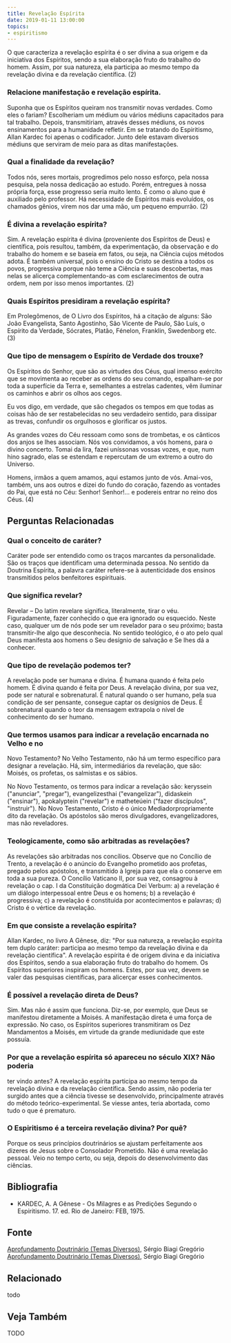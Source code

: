 ```yaml
---
title: Revelação Espírita
date: 2019-01-11 13:00:00
topics: 
- espiritismo
---
```


O que caracteriza a revelação espírita é o ser divina a sua origem e da
iniciativa dos Espíritos, sendo a sua elaboração fruto do trabalho do
homem. Assim, por sua natureza, ela participa ao mesmo tempo da
revelação divina e da revelação científica. (2)

### Relacione manifestação e revelação espírita.

Suponha que os Espíritos queiram nos transmitir novas verdades. Como
eles o fariam? Escolheriam um médium ou vários médiuns capacitados para
tal trabalho. Depois, transmitiriam, através desses médiuns, os novos
ensinamentos para a humanidade refletir. Em se tratando do Espiritismo,
Allan Kardec foi apenas o codificador. Junto dele estavam diversos
médiuns que serviram de meio para as ditas manifestações.

### Qual a finalidade da revelação?
Todos nós, seres mortais, progredimos pelo nosso esforço, pela nossa
pesquisa, pela nossa dedicação ao estudo. Porém, entregues à nossa
própria força, esse progresso seria muito lento. É como o aluno que é
auxiliado pelo professor. Há necessidade de Espíritos mais evoluídos, os
chamados gênios, virem nos dar uma mão, um pequeno empurrão. (2)

### É divina a revelação espírita?
Sim. A revelação espírita é divina (proveniente dos Espíritos de Deus) e
científica, pois resultou, também, da experimentação, da observação e do
trabalho do homem e se baseia em fatos, ou seja, na Ciência cujos
métodos adota. É também universal, pois o ensino do Cristo se destina a
todos os povos, progressiva porque não teme a Ciência e suas
descobertas, mas nelas se alicerça complementando-as com esclarecimentos
de outra ordem, nem por isso menos importantes. (2)

### Quais Espíritos presidiram a revelação espírita?
Em Prolegômenos, de O Livro dos Espíritos, há a citação de alguns:
São João Evangelista, Santo Agostinho, São Vicente de Paulo, São Luís, o
Espírito da Verdade, Sócrates, Platão, Fénelon, Franklin, Swedenborg
etc. (3)

### Que tipo de mensagem o Espírito de Verdade dos trouxe?
Os Espíritos do Senhor, que são as virtudes dos Céus, qual imenso
exército que se movimenta ao receber as ordens do seu comando,
espalham-se por toda a superfície da Terra e, semelhantes a estrelas
cadentes, vêm iluminar os caminhos e abrir os olhos aos cegos.

Eu vos digo, em verdade, que são chegados os tempos em que todas as
coisas hão de ser restabelecidas no seu verdadeiro sentido, para
dissipar as trevas, confundir os orgulhosos e glorificar os justos.

As grandes vozes do Céu ressoam como sons de trombetas, e os cânticos
dos anjos se lhes associam. Nós vos convidamos, a vós homens, para o
divino concerto. Tomai da lira, fazei uníssonas vossas vozes, e que, num
hino sagrado, elas se estendam e repercutam de um extremo a outro do
Universo.

Homens, irmãos a quem amamos, aqui estamos junto de vós. Amai-vos,
também, uns aos outros e dizei do fundo do coração, fazendo as vontades
do Pai, que está no Céu: Senhor! Senhor!... e podereis entrar no reino
dos Céus. (4)

## Perguntas Relacionadas

### Qual o conceito de caráter?
Caráter pode ser entendido como os traços marcantes da
personalidade. São os traços que identificam uma determinada pessoa. No
sentido da Doutrina Espírita, a palavra caráter refere-se à
autenticidade dos ensinos transmitidos pelos benfeitores espirituais.

### Que significa revelar?
Revelar – Do latim revelare significa, literalmente, tirar o véu.
Figuradamente, fazer conhecido o que era ignorado ou esquecido. Neste
caso, qualquer um de nós pode ser um revelador para o seu próximo; basta
transmitir-lhe algo que desconhecia. No sentido teológico, é o ato
pelo qual Deus manifesta aos homens o Seu desígnio de salvação e Se lhes
dá a conhecer.

### Que tipo de revelação podemos ter?
A revelação pode ser humana e divina. É humana quando é feita pelo
homem. É divina quando é feita por Deus. A revelação divina, por sua
vez, pode ser natural e sobrenatural. É natural quando o ser
humano, pela sua condição de ser pensante, consegue captar os desígnios
de Deus. É sobrenatural quando o teor da mensagem extrapola o nível de
conhecimento do ser humano.

### Que termos usamos para indicar a revelação encarnada no Velho e no
Novo Testamento?
No Velho Testamento, não há um termo específico para designar a
revelação. Há, sim, intermediários da revelação, que são: Moisés, os
profetas, os salmistas e os sábios.

No Novo Testamento, os termos para indicar a revelação são: keryssein
("anunciar", "pregar"), evangelizesthai ("evangelizar"), didaskein
("ensinar"), apokalyptein ("revelar") e matheteúein ("fazer
discípulos", "instruir"). No Novo Testamento, Cristo é o único
Mediadorpropriamente dito da revelação. Os apóstolos são meros
divulgadores, evangelizadores, mas não reveladores.

### Teologicamente, como são arbitradas as revelações?
As revelações são arbitradas nos concílios. Observe que no Concílio
de Trento, a revelação é o anúncio do Evangelho prometido aos profetas,
pregado pelos apóstolos, e transmitido à Igreja para que ela o conserve
em toda a sua pureza. O Concílio Vaticano II, por sua vez, consagrou à
revelação o cap. I da Constituição dogmática Dei Verbum: a) a
revelação é um diálogo interpessoal entre Deus e os homens; b) a
revelação é progressiva; c) a revelação é constituída por acontecimentos
e palavras; d) Cristo é o vértice da revelação.

### Em que consiste a revelação espírita?
Allan Kardec, no livro A Gênese, diz: "Por sua natureza, a revelação
espírita tem duplo caráter: participa ao mesmo tempo da revelação divina
e da revelação científica". A revelação espírita é de origem divina e da
iniciativa dos Espíritos, sendo a sua elaboração fruto do trabalho do
homem. Os Espíritos superiores inspiram os homens. Estes, por sua vez,
devem se valer das pesquisas científicas, para alicerçar esses
conhecimentos.

### É possível a revelação direta de Deus?
Sim. Mas não é assim que funciona. Diz-se, por exemplo, que Deus se
manifestou diretamente a Moisés. A manifestação direta é uma força de
expressão. No caso, os Espíritos superiores transmitiram os Dez
Mandamentos a Moisés, em virtude da grande mediunidade que este possuía.

### Por que a revelação espírita só apareceu no século XIX? Não poderia
ter vindo antes?
A revelação espírita participa ao mesmo tempo da revelação divina e da
revelação científica. Sendo assim, não poderia ter surgido antes que a
ciência tivesse se desenvolvido, principalmente através do método
teórico-experimental. Se viesse antes, teria abortada, como tudo o que é
prematuro.

### O Espiritismo é a terceira revelação divina? Por quê?
Porque os seus princípios doutrinários se ajustam perfeitamente aos
dizeres de Jesus sobre o Consolador Prometido. Não é uma revelação
pessoal. Veio no tempo certo, ou seja, depois do desenvolvimento das
ciências.


## Bibliografia
* KARDEC, A. A Gênese - Os Milagres e as Predições Segundo o Espiritismo. 17. ed. Rio de Janeiro: FEB, 1975.

## Fonte
[Aprofundamento Doutrinário (Temas Diversos)](https://sites.google.com/view/aprofundamentodoutrinario/caráter-da-revelação-espírita), Sérgio Biagi Gregório
[Aprofundamento Doutrinário (Temas Diversos)](https://sites.google.com/view/aprofundamentodoutrinario/manifestação-e-revelação), Sérgio Biagi Gregório


## Relacionado
todo

## Veja Também
TODO


